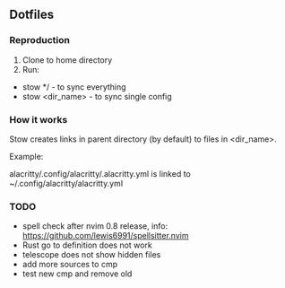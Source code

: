 ## Dotfiles

### Reproduction

1. Clone to home directory
2. Run:

- stow \*/ - to sync everything
- stow <dir_name> - to sync single config

### How it works

Stow creates links in parent directory (by default) to files in <dir_name>.

Example:

alacritty/.config/alacritty/.alacritty.yml is linked to ~/.config/alacritty/alacritty.yml

### TODO

- spell check after nvim 0.8 release, info: https://github.com/lewis6991/spellsitter.nvim
- Rust go to definition does not work
- telescope does not show hidden files
- add more sources to cmp
- test new cmp and remove old
